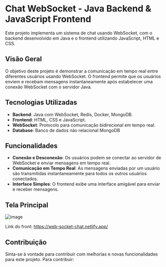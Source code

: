 # Chat WebSocket - Java Backend & JavaScript Frontend

Este projeto implementa um sistema de chat usando WebSocket, com o backend desenvolvido em Java e o frontend utilizando JavaScript, HTML e CSS.

## Visão Geral

O objetivo deste projeto é demonstrar a comunicação em tempo real entre diferentes usuários usando WebSocket. O frontend permite que os usuários enviem e recebam mensagens instantaneamente após estabelecer uma conexão WebSocket com o servidor Java.

## Tecnologias Utilizadas

- **Backend**: Java com WebSocket, Redis, Docker, MongoDB.
- **Frontend**: HTML, CSS e JavaScript.
- **WebSocket**: Protocolo para comunicação bidirecional em tempo real.
- **Database**: Banco de dados não relacional MongoDB

## Funcionalidades

- **Conexão e Desconexão**: Os usuários podem se conectar ao servidor de WebSocket e enviar mensagens em tempo real.
- **Comunicação em Tempo Real**: As mensagens enviadas por um usuário são transmitidas instantaneamente para todos os outros usuários conectados.
- **Interface Simples**: O frontend exibe uma interface amigável para enviar e receber mensagens.


## Tela Principal
![image](https://github.com/user-attachments/assets/c740fbef-383c-4d69-9937-f10a4c4dce70)

Link do front: https://web-socket-chat.netlify.app/


## Contribuição

Sinta-se à vontade para contribuir com melhorias e novas funcionalidades para este projeto. Para contribuir:
